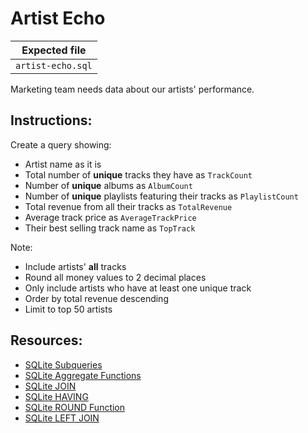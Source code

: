 # Artist Echo

| Expected file |
| ------------- |
| `artist-echo.sql` |

Marketing team needs data about our artists' performance. 

## Instructions:

Create a query showing:

- Artist name as it is
- Total number of **unique** tracks they have as `TrackCount`
- Number of **unique** albums as `AlbumCount`
- Number of **unique** playlists featuring their tracks as `PlaylistCount`
- Total revenue from all their tracks as `TotalRevenue`
- Average track price as `AverageTrackPrice`
- Their best selling track name as `TopTrack`

Note:
- Include artists' **all** tracks
- Round all money values to 2 decimal places
- Only include artists who have at least one unique track
- Order by total revenue descending
- Limit to top 50 artists

## Resources:

- [SQLite Subqueries](https://www.w3resource.com/sqlite/sqlite-subqueries.php)
- [SQLite Aggregate Functions](https://www.sqlite.org/lang_aggfunc.html)
- [SQLite JOIN](https://www.sqlitetutorial.net/sqlite-join/)
- [SQLite HAVING](https://www.sqlitetutorial.net/sqlite-having/)
- [SQLite ROUND Function](https://www.sqlite.org/lang_corefunc.html#round)
- [SQLite LEFT JOIN](https://www.sqlite.org/lang_select.html#joins)
